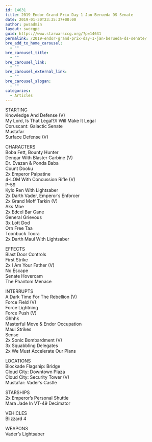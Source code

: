 ```yaml
---
id: 14631
title: 2019 Endor Grand Prix Day 1 Jan Berueda DS Senate
date: 2019-01-30T23:35:37+00:00
author: pwsadmin
layout: swccgpc
guid: https://www.starwarsccg.org/?p=14631
permalink: /2019-endor-grand-prix-day-1-jan-berueda-ds-senate/
bre_add_to_home_carousel:
  - ""
bre_carousel_title:
  - ""
bre_carousel_link:
  - ""
bre_carousel_external_link:
  - ""
bre_carousel_slogan:
  - ""
categories:
  - Articles
---
```

  


STARTING  
Knowledge And Defense (V)  
My Lord, Is That Legal?/I Will Make It Legal  
Coruscant: Galactic Senate  
Mustafar  
Surface Defense (V)

CHARACTERS  
Boba Fett, Bounty Hunter  
Dengar With Blaster Carbine (V)  
Dr. Evazan & Ponda Baba  
Count Dooku  
2x Emperor Palpatine  
4-LOM With Concussion Rifle (V)  
P-59  
Kylo Ren With Lightsaber  
2x Darth Vader, Emperor&#8217;s Enforcer  
2x Grand Moff Tarkin (V)  
Aks Moe  
2x Edcel Bar Gane  
General Grievous  
3x Lott Dod  
Orn Free Taa  
Toonbuck Toora  
2x Darth Maul With Lightsaber

EFFECTS  
Blast Door Controls  
First Strike  
2x I Am Your Father (V)  
No Escape  
Senate Hovercam  
The Phantom Menace

INTERRUPTS  
A Dark Time For The Rebellion (V)  
Force Field (V)  
Force Lightning  
Force Push (V)  
Ghhhk  
Masterful Move & Endor Occupation  
Maul Strikes  
Sense  
2x Sonic Bombardment (V)  
3x Squabbling Delegates  
2x We Must Accelerate Our Plans

LOCATIONS  
Blockade Flagship: Bridge  
Cloud City: Downtown Plaza  
Cloud City: Security Tower (V)  
Mustafar: Vader&#8217;s Castle

STARSHIPS  
2x Emperor&#8217;s Personal Shuttle  
Mara Jade In VT-49 Decimator

VEHICLES  
Blizzard 4

WEAPONS  
Vader&#8217;s Lightsaber